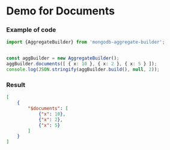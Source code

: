# Demo for Documents

### Example of code

```typescript
import {AggregateBuilder} from 'mongodb-aggregate-builder';


const aggBuilder = new AggregateBuilder();
aggBuilder.documents([ { x: 10 }, { x: 2 }, { x: 5 } ]);
console.log(JSON.stringify(aggBuilder.build(), null, 2));
```

### Result

```json
[
    {
        "$documents": [
            {"x": 10},
            {"x": 2},
            {"x": 5}
        ]
    }
]
```
